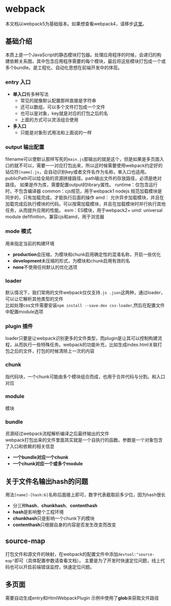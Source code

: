 # webpack

本文档以webpack5为基础版本。如果想查看webpack4，请移步[这里](https://github.com/zxlfly/webpack_share)。

## 基础介绍

本质上是一个JavaScript的静态模块打包器。处理应用程序的时候，会递归的构建依赖关系图，其中包含应用程序需要的每个模块，最后将这些模块打包成一个或多个bundle。是⼯程化、⾃动化思想在前端开发中的体现。

### entry 入口

- **单入口**有多种写法
  - 常见的就像默认配置那样直接是字符串
  - 还可以数组，可以多个文件打包成一个文件
  - 也可以是对象，key就是对应的打包之后的名
  - 上面的方式可以灵活组合使用
- **多入口**
  - 只能是对象形式用法和上面说的一样

### output 输出配置

filename可以使默认那样写死的`main.js`那输出的就是这个，但是如果是多页面入口的就不可以，需要一一对应打包出来，所以这时候需要使用webpack约定好的站位符`[name].js`，会自动识别key或者文件名作为名称，单入口也适用。publicPath可以给全局的资源拼接路径。path输出⽂件的存放路径，必须是绝对路径。
如果是作为库，需要配置output的library属性。
runtime：仅包含运行时，不包含编译器
common：cjs规范，用于webpack1  nodejs 规范加载模块是同步的，只有加载完成，才能执行后面的操作
amd： 允许异步加载模块，并且在加载完成后执行模块的代码。可以按需加载模块，并且在加载模块时并行执行其他任务，从而提升应用的性能。
esm：ES模块，用于webpack2+
umd: universal module defifinition，兼容cjs和amd，用于浏览器

### mode 模式

用来指定当前的构建环境

- **production**会压缩，为模块和chunk启用确定性的混淆名称，开启一些优化
- **development**未压缩的形式，为模块和chunk启用有效的名
- **none**不使用任何默认的优化选项

### loader

默认情况下，我们常用的文件webpack仅仅支持`.js .json`这两种，通过loader，可以让它解析其他类型的文件  
比如处理css文件需要安装`npm install --save-dev css-loader`,然后在配置文件中配置module选项

### plugin 插件

loader只要是让webpack识别更多的文件类型，而plugin是让其可以控制构建流程，从而执行一些特殊任务。webpack的功能补充，比如生成index.html关联打包之后的文件，打包的时候清除上一次的内容

### chunk

指代码块，一个chunk可能由多个模块组合而成，也用于合并代码与分割。和入口对应

### module

模块

### bundle

资源经过webpack流程解析编译之后最终输出的文件  
webpack打包出来的文件里面其实就是一个自执行的函数。参数是一个对象包含了入口和依赖的相关信息

- **一个bundle对应一个chunk**
- **一个chunk对应一个或多个module**

## 关于文件名输出hash的问题

用法`[name]-[hash:6]`名称后面接上即可，数字代表截取前多少位，因为hash很长

- 分三种**hash**、**chunkhash**、**contenthash**
- **hash**是影响整个工程环境
- **chunkhash**只是影响一个chunk下的模块
- **contenthash**只根据自身的内容是否发生改变而改变

## source-map

打包文件和源文件的映射，在webpack的配置文件中添加`devtool:"source-map"`即可（具体配置参数请查看文档）。
主要是为了开发时快速定位问题，线上代码也可以开启前端错误监控，快速定位问题。

## 多页面

需要自动生成entry和HtmlWebpackPlugin
示例中使用了**glob**来获取文件路径
